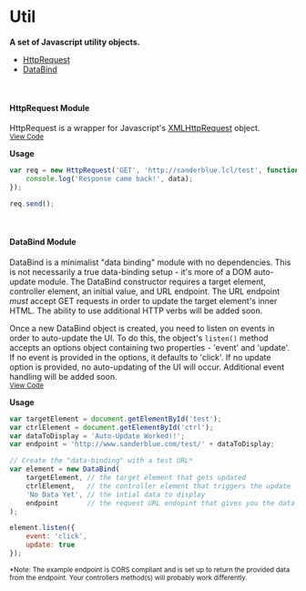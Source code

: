 # Util
**A set of Javascript utility objects.**

- [HttpRequest](#HttpRequest)
- [DataBind](#DataBind)

<br>

<a name="HttpRequest"></a>

#### HttpRequest Module
HttpRequest is a wrapper for Javascript's [XMLHttpRequest](https://developer.mozilla.org/en-US/docs/Web/API/XMLHttpRequest) object.<br>
<sup>[View Code](https://github.com/sanderblue/util/blob/master/HttpRequest.js)</sup>

**Usage**
```javascript
var req = new HttpRequest('GET', 'http://sanderblue.lcl/test', function(data) {
    console.log('Response came back!', data);
});

req.send();

```
<br>

<a name="DataBind"></a>

#### DataBind Module
DataBind is a minimalist "data binding" module with no dependencies. This is not necessarily a true data-binding setup - it's more of a DOM auto-update module. The DataBind constructor requires a target element, controller element, an initial value, and URL endpoint. The URL endpoint *must* accept GET requests in order to update the target element's inner HTML. The ability to use additional HTTP verbs will be added soon.

Once a new DataBind object is created, you need to listen on events in order to auto-update the UI. To do this, the object's `listen()` method accepts an options object containing two properties - 'event' and 'update'. If no event is provided in the options, it defaults to 'click'. If no update option is provided, no auto-updating of the UI will occur. Additional event handling will be added soon.<br>
<sup>[View Code](https://github.com/sanderblue/util/blob/master/DataBind.js)</sup>

**Usage**
```javascript
var targetElement = document.getElementById('test');
var ctrlElement = document.getElementById('ctrl');
var dataToDisplay = 'Auto-Update Worked!!';
var endpoint = 'http://www.sanderblue.com/test/' + dataToDisplay;

// Create the "data-binding" with a test URL*
var element = new DataBind(
    targetElement, // the target element that gets updated
    ctrlElement,   // the controller element that triggers the update
    'No Data Yet', // the intial data to display
    endpoint       // the request URL endopint that gives you the data
);

element.listen({
    event: 'click',
    update: true
});

```
<sup>*Note: The example endpoint is CORS compliant and is set up to return the provided data from the endpoint. Your controllers method(s) will probably work differently.</sup>
